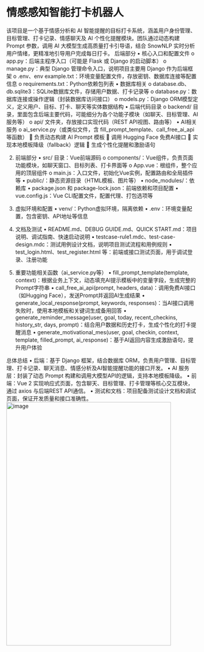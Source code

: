 # 情感感知智能打卡机器人
该项目是一个基于情感分析和 AI 智能提醒的目标打卡系统，涵盖用户身份管理、目标管理、打卡记录、情感聊天及 AI 个性化提醒模块。团队通过动态构建 Prompt 参数，调用 AI 大模型生成高质量打卡引导语，结合 SnowNLP 实时分析用户情绪，更精准地引导用户完成每日打卡。
后端部分
•	核心入口和配置文件
o	app.py：后端主程序入口（可能是 Flask 或 Django 的启动脚本）
o	manage.py：典型 Django 管理命令入口，说明项目主要用 Django 作为后端框架
o	.env、env example.txt：环境变量配置文件，存放密钥、数据库连接等配置信息
o	requirements.txt：Python依赖包列表
•	数据库相关
o	database.db、db.sqlite3：SQLite数据库文件，存储用户数据、打卡记录等
o	database.py：数据库连接或操作逻辑（封装数据库访问接口）
o	models.py：Django ORM模型定义，定义用户、目标、打卡、聊天等实体数据结构
•	后端代码目录
o	backend/ 目录，里面包含后端主要代码，可能细分为各个功能子模块（如聊天、目标管理、AI服务等）
o	api/ 文件夹，存放接口实现代码（REST API视图、路由等）
•	AI相关服务
o	ai_service.py（或类似文件，含 fill_prompt_template、call_free_ai_api 等函数）
	负责动态构建 AI Prompt 模板
	调用 Hugging Face 免费AI接口
	实现本地模板降级（fallback）逻辑
	生成个性化提醒和激励语句
 
2. 前端部分
•	src/ 目录：Vue前端源码
o	components/：Vue组件，负责页面功能模块，如聊天窗口、目标列表、打卡界面等
o	App.vue：根组件，整个应用的顶层组件
o	main.js：入口文件，初始化Vue实例，配置路由和全局插件等
•	public/：静态资源目录（HTML模板、图片等）
•	node_modules/：依赖库
•	package.json 和 package-lock.json：前端依赖和项目配置
•	vue.config.js：Vue CLI配置文件，配置代理、打包选项等
 
3. 虚拟环境和配置
•	venv/：Python虚拟环境，隔离依赖
•	.env：环境变量配置，包含密钥、API地址等信息
 
4. 文档及测试
•	README.md、DEBUG GUIDE.md、QUICK START.md：项目说明、调试指南、快速启动说明
•	testcase-rule1.mdc、test-case-design.mdc：测试用例设计文档，说明项目测试流程和用例规则
•	test_login.html、test_register.html 等：前端或接口测试页面，用于调试登录、注册功能
 
5. 重要功能相关函数（ai_service.py等）
•	fill_prompt_template(template, context)：根据业务上下文，动态填充AI提示模板中的变量字段，生成完整的Prompt字符串
•	call_free_ai_api(prompt, headers, data)：调用免费AI接口（如Hugging Face），发送Prompt并返回AI生成结果
•	generate_local_response(prompt, keywords, responses)：当AI接口调用失败时，使用本地模板和关键词生成备用回答
•	generate_reminder_message(user, goal, today, recent_checkins, history_str, days, prompt)：结合用户数据和历史打卡，生成个性化的打卡提醒消息
•	generate_motivational_mes(user, goal, checkin, context, template, filled_prompt, ai_response)：基于AI返回内容生成激励语句，提升用户体验
 
总体总结
•	后端：基于 Django 框架，结合数据库 ORM，负责用户管理、目标管理、打卡记录、聊天消息、情感分析及AI智能提醒功能的接口开发。
•	AI 服务层：封装了动态 Prompt 构建和调用大模型API的逻辑，支持本地模板降级。
•	前端：Vue 2 实现响应式页面，包含聊天、目标管理、打卡管理等核心交互模块，通过 axios 与后端REST API通信。
•	测试和文档：项目配备测试设计文档和调试页面，保证开发质量和接口准确性。
<img width="432" height="640" alt="image" src="https://github.com/user-attachments/assets/a721c484-4b68-4d76-b74c-ca9a7dc8e4c1" />

